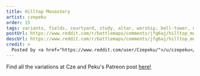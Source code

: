 ```yaml
---
title: Hilltop Monastery
artist: czepeku
order: 15
tags: variants, fields, courtyard, study, altar, worship, bell-tower, multi-level, above-ground, living-quarters, buildings, grass, day, variant:caves, variant:basement, variant:below-ground, variant:water, variant:infested, variant:magic-circles, variant:blood, variant:rain, variant:sunset, variant:wintery, variant:night, artist:czepeku
postUrl: https://www.reddit.com/r/battlemaps/comments/jfg6aj/hilltop_monastery_46x61/
descUrl: https://www.reddit.com/r/battlemaps/comments/jfg6aj/hilltop_monastery_46x61/g9jz7rj/
credit: >
  Posted by <a href="https://www.reddit.com/user/Czepeku/">/u/czepeku</a> to <a href="https://www.reddit.com/r/battlemaps/">/r/battlemaps</a> in Oct, 2020. <br/> Please support the artist on <a href="https://www.patreon.com/czepeku/posts">Patreon</a> and <a href="https://marketplace.roll20.net/browse/publisher/327/czepeku">Roll20</a>, as well as follow them on <a href="https://twitter.com/czepeku">Twitter</a>, <a href="https://www.artstation.com/czepeku">ArtStation</a>
---
```

Find all the variations at Cze and Peku's Patreon post <a href="https://www.patreon.com/posts/pseudodragon-42957429" title="Pseudodragon Lair by Czepeku on Patreon">here!</a>
